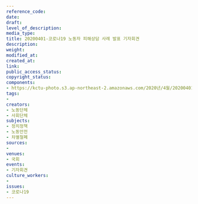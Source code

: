 ```yaml
---
reference_code: 
date: 
draft: 
level_of_description: 
media_type: 
title: 20200401-코로나19 노동자 피해상담 사례 발표 기자회견
description: 
weight: 
modified_at: 
created_at: 
link: 
public_access_status: 
copyright_status: 
components:
- https://kctu-photo.s3.ap-northeast-2.amazonaws.com/2020년/4월/20200401-코로나19+노동자+피해상담+사례+발표+기자회견/E5D_0688.jpg
tags:
- 
creators:
- 노동단체
- 사회단체
subjects:
- 정치정책
- 노동안전
- 차별철폐
sources:
- 
venues:
- 국회
events:
- 기자회견
culture_workers:
- 
issues:
- 코로나19
---
```


